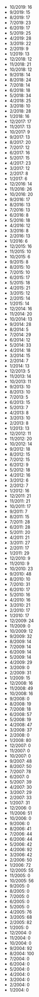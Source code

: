 *  10/2019: 16
*  9/2019: 15
*  8/2019: 17
*  7/2019: 23
*  6/2019: 17
*  5/2019: 25
*  4/2019: 28
*  3/2019: 22
*  2/2019: 9
*  1/2019: 13
*  12/2018: 12
*  11/2018: 21
*  10/2018: 12
*  9/2018: 14
*  8/2018: 24
*  7/2018: 14
*  6/2018: 18
*  5/2018: 34
*  4/2018: 25
*  3/2018: 10
*  2/2018: 28
*  1/2018: 16
*  12/2017: 17
*  11/2017: 13
*  10/2017: 9
*  9/2017: 13
*  8/2017: 20
*  7/2017: 12
*  6/2017: 16
*  5/2017: 15
*  4/2017: 23
*  3/2017: 12
*  2/2017: 8
*  1/2017: 6
*  12/2016: 14
*  11/2016: 26
*  10/2016: 20
*  9/2016: 17
*  8/2016: 13
*  7/2016: 13
*  6/2016: 8
*  5/2016: 18
*  4/2016: 12
*  3/2016: 8
*  2/2016: 13
*  1/2016: 6
*  12/2015: 16
*  11/2015: 10
*  10/2015: 6
*  9/2015: 8
*  8/2015: 10
*  7/2015: 10
*  6/2015: 17
*  5/2015: 18
*  4/2015: 21
*  3/2015: 12
*  2/2015: 14
*  1/2015: 14
*  12/2014: 16
*  11/2014: 20
*  10/2014: 13
*  9/2014: 28
*  8/2014: 5
*  7/2014: 29
*  6/2014: 12
*  5/2014: 33
*  4/2014: 18
*  3/2014: 15
*  2/2014: 7
*  1/2014: 13
*  12/2013: 5
*  11/2013: 14
*  10/2013: 11
*  9/2013: 10
*  8/2013: 10
*  7/2013: 5
*  6/2013: 15
*  5/2013: 7
*  4/2013: 8
*  3/2013: 10
*  2/2013: 8
*  1/2013: 13
*  12/2012: 11
*  11/2012: 20
*  10/2012: 14
*  9/2012: 18
*  8/2012: 15
*  7/2012: 15
*  6/2012: 9
*  5/2012: 18
*  4/2012: 16
*  3/2012: 6
*  2/2012: 7
*  1/2012: 16
*  12/2011: 21
*  11/2011: 21
*  10/2011: 17
*  9/2011: 7
*  8/2011: 15
*  7/2011: 28
*  6/2011: 28
*  5/2011: 20
*  4/2011: 21
*  3/2011: 27
*  2/2011: 17
*  1/2011: 29
*  12/2010: 9
*  11/2010: 9
*  10/2010: 23
*  9/2010: 48
*  8/2010: 10
*  7/2010: 31
*  6/2010: 17
*  5/2010: 16
*  4/2010: 16
*  3/2010: 21
*  2/2010: 17
*  1/2010: 17
*  12/2009: 24
*  11/2009: 0
*  10/2009: 12
*  9/2009: 32
*  8/2009: 14
*  7/2009: 14
*  6/2009: 14
*  5/2009: 14
*  4/2009: 29
*  3/2009: 0
*  2/2009: 31
*  1/2009: 15
*  12/2008: 16
*  11/2008: 49
*  10/2008: 16
*  9/2008: 0
*  8/2008: 19
*  7/2008: 18
*  6/2008: 57
*  5/2008: 19
*  4/2008: 47
*  3/2008: 37
*  2/2008: 0
*  1/2008: 80
*  12/2007: 0
*  11/2007: 0
*  10/2007: 0
*  9/2007: 48
*  8/2007: 50
*  7/2007: 78
*  6/2007: 0
*  5/2007: 39
*  4/2007: 30
*  3/2007: 29
*  2/2007: 33
*  1/2007: 31
*  12/2006: 0
*  11/2006: 51
*  10/2006: 0
*  9/2006: 0
*  8/2006: 41
*  7/2006: 44
*  6/2006: 44
*  5/2006: 42
*  4/2006: 92
*  3/2006: 42
*  2/2006: 50
*  1/2006: 72
*  12/2005: 55
*  11/2005: 0
*  10/2005: 56
*  9/2005: 0
*  8/2005: 0
*  7/2005: 0
*  6/2005: 0
*  5/2005: 0
*  4/2005: 76
*  3/2005: 68
*  2/2005: 82
*  1/2005: 0
*  12/2004: 0
*  11/2004: 0
*  10/2004: 0
*  9/2004: 92
*  8/2004: 100
*  7/2004: 0
*  6/2004: 0
*  5/2004: 0
*  4/2004: 0
*  3/2004: 0
*  2/2004: 0
*  1/2004: 0